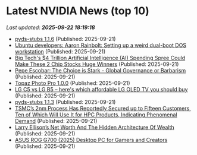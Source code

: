 # Latest NVIDIA News (top 10)
_Last updated: **2025-09-22 18:19:18**_

- [pyds-stubs 1.1.6](https://pypi.org/project/pyds-stubs/1.1.6/) (Published: 2025-09-21)
- [Ubuntu developers: Aaron Rainbolt: Setting up a weird dual-boot DOS workstation](https://arraybolt3.substack.com/p/setting-up-a-weird-dual-boot-dos) (Published: 2025-09-21)
- [Big Tech's $4 Trillion Artificial Intelligence (AI) Spending Spree Could Make These 2 Chip Stocks Huge Winners](https://biztoc.com/x/df571b863eb5f774) (Published: 2025-09-21)
- [Pepe Escobar: The Choice is Stark - Global Governance or Barbarism](https://sputnikglobe.com/20250921/pepe-escobar-the-choice-is-stark-global-governance-or-barbarism-1122828965.html) (Published: 2025-09-21)
- [Topaz Photo Pro 1.0.0](https://post.rlsbb.to/__trashed-13/) (Published: 2025-09-21)
- [LG C5 vs LG B5 – here's which affordable LG OLED TV you should buy](https://www.techradar.com/televisions/lg-c5-vs-lg-b5-heres-which-affordable-lg-oled-tv-you-should-buy) (Published: 2025-09-21)
- [pyds-stubs 1.1.3](https://pypi.org/project/pyds-stubs/1.1.3/) (Published: 2025-09-21)
- [TSMC’s 2nm Process Has Reportedly Secured up to Fifteen Customers, Ten of Which Will Use It for HPC Products, Indicating Phenomenal Demand](https://wccftech.com/tsmc-2nm-process-has-reportedly-secured-up-to-fifteen-customers/) (Published: 2025-09-21)
- [Larry Ellison’s Net Worth And The Hidden Architecture Of Wealth](https://www.forbes.com/sites/francoisbotha/2025/09/21/larry-ellisons-net-worth-and-the-hidden-architecture-of-wealth/) (Published: 2025-09-21)
- [ASUS ROG G700 (2025) Desktop PC for Gamers and Creators](https://thegadgetflow.com/?p=701491) (Published: 2025-09-21)
